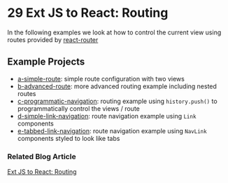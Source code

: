 # 29 Ext JS to React: Routing

In the following examples we look at how to control the current view using routes provided by [react-router](https://www.npmjs.com/package/react-router)

## Example Projects

 - [a-simple-route](./a-simple-route): simple route configuration with two views
 - [b-advanced-route](./b-advanced-route): more advanced routing example
 including nested routes
 - [c-programmatic-navigation](./c-programmatic-navigation): routing example 
 using `history.push()` to programmatically control the views / route
 - [d-simple-link-navigation](./d-simple-link-navigation): route navigation
 example using `Link` components
 - [e-tabbed-link-navigation](./e-tabbed-link-navigation): route navigation
 example using `NavLink` components styled to look like tabs

### Related Blog Article

[Ext JS to React: Routing](TBD)
